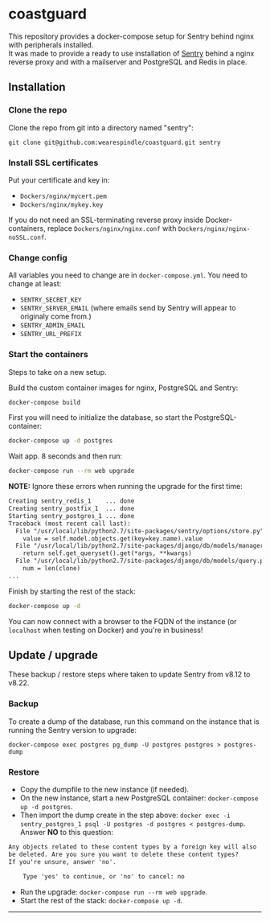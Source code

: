 # coastguard

This repository provides a docker-compose setup for Sentry behind nginx with peripherals installed.\
It was made to provide a ready to use installation of [Sentry](https://getsentry.com) behind a nginx reverse proxy and with a mailserver and PostgreSQL and Redis in place.

## Installation

### Clone the repo

Clone the repo from git into a directory named "sentry":

`git clone git@github.com:wearespindle/coastguard.git sentry`

### Install SSL certificates

Put your certificate and key in:

* `Dockers/nginx/mycert.pem`
* `Dockers/nginx/mykey.key`

If you do not need an SSL-terminating reverse proxy inside Docker-containers, replace `Dockers/nginx/nginx.conf` with `Dockers/nginx/nginx-noSSL.conf`.

### Change config

All variables you need to change are in `docker-compose.yml`. You need to change at least:

* `SENTRY_SECRET_KEY`
* `SENTRY_SERVER_EMAIL` (where emails send by Sentry will appear to originaly come from.)
* `SENTRY_ADMIN_EMAIL`
* `SENTRY_URL_PREFIX`

### Start the containers

Steps to take on a new setup.

Build the custom container images for nginx, PostgreSQL and Sentry:

```bash
docker-compose build
```

First you will need to initialize the database, so start the PostgreSQL-container:

```bash
docker-compose up -d postgres
```

Wait app. 8 seconds and then run:

```bash
docker-compose run --rm web upgrade
```

**NOTE:** Ignore these errors when running the upgrade for the first time:

```txt
Creating sentry_redis_1    ... done
Creating sentry_postfix_1  ... done
Starting sentry_postgres_1 ... done
Traceback (most recent call last):
  File "/usr/local/lib/python2.7/site-packages/sentry/options/store.py", line 165, in get_store
    value = self.model.objects.get(key=key.name).value
  File "/usr/local/lib/python2.7/site-packages/django/db/models/manager.py", line 151, in get
    return self.get_queryset().get(*args, **kwargs)
  File "/usr/local/lib/python2.7/site-packages/django/db/models/query.py", line 304, in get
    num = len(clone)
...
```

Finish by starting the rest of the stack:

```bash
docker-compose up -d
```

You can now connect with a browser to the FQDN of the instance (or `localhost` when testing on Docker) and you're in business!

## Update / upgrade

These backup / restore steps where taken to update Sentry from v8.12 to v8.22.

### Backup

To create a dump of the database, run this command on the instance that is running the Sentry version to upgrade:

`docker-compose exec postgres pg_dump -U postgres postgres > postgres-dump`

### Restore

* Copy the dumpfile to the new instance (if needed).
* On the new instance, start a new PostgreSQL container: `docker-compose up -d postgres`.
* Then import the dump create in the step above: `docker exec -i sentry_postgres_1 psql -U postgres -d postgres < postgres-dump`. Answer **NO** to this question:

```txt
Any objects related to these content types by a foreign key will also
be deleted. Are you sure you want to delete these content types?
If you're unsure, answer 'no'.

    Type 'yes' to continue, or 'no' to cancel: no
```

* Run the upgrade: `docker-compose run --rm web upgrade`.
* Start the rest of the stack: `docker-compose up -d`.

---
